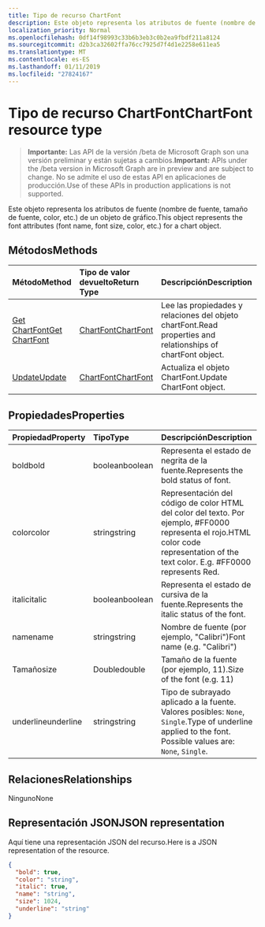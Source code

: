 ```yaml
---
title: Tipo de recurso ChartFont
description: Este objeto representa los atributos de fuente (nombre de fuente, tamaño de fuente, color, etc.) de un objeto de gráfico.
localization_priority: Normal
ms.openlocfilehash: 0df14f98993c33b6b3eb3c0b2ea9fbdf211a8124
ms.sourcegitcommit: d2b3ca32602ffa76cc7925d7f4d1e2258e611ea5
ms.translationtype: MT
ms.contentlocale: es-ES
ms.lasthandoff: 01/11/2019
ms.locfileid: "27824167"
---
```

# <a name="chartfont-resource-type"></a><span data-ttu-id="15cea-103">Tipo de recurso ChartFont</span><span class="sxs-lookup"><span data-stu-id="15cea-103">ChartFont resource type</span></span>

> <span data-ttu-id="15cea-104">**Importante:** Las API de la versión /beta de Microsoft Graph son una versión preliminar y están sujetas a cambios.</span><span class="sxs-lookup"><span data-stu-id="15cea-104">**Important:** APIs under the /beta version in Microsoft Graph are in preview and are subject to change.</span></span> <span data-ttu-id="15cea-105">No se admite el uso de estas API en aplicaciones de producción.</span><span class="sxs-lookup"><span data-stu-id="15cea-105">Use of these APIs in production applications is not supported.</span></span>

<span data-ttu-id="15cea-106">Este objeto representa los atributos de fuente (nombre de fuente, tamaño de fuente, color, etc.) de un objeto de gráfico.</span><span class="sxs-lookup"><span data-stu-id="15cea-106">This object represents the font attributes (font name, font size, color, etc.) for a chart object.</span></span>


## <a name="methods"></a><span data-ttu-id="15cea-107">Métodos</span><span class="sxs-lookup"><span data-stu-id="15cea-107">Methods</span></span>

| <span data-ttu-id="15cea-108">Método</span><span class="sxs-lookup"><span data-stu-id="15cea-108">Method</span></span>           | <span data-ttu-id="15cea-109">Tipo de valor devuelto</span><span class="sxs-lookup"><span data-stu-id="15cea-109">Return Type</span></span>    |<span data-ttu-id="15cea-110">Descripción</span><span class="sxs-lookup"><span data-stu-id="15cea-110">Description</span></span>|
|:---------------|:--------|:----------|
|[<span data-ttu-id="15cea-111">Get ChartFont</span><span class="sxs-lookup"><span data-stu-id="15cea-111">Get ChartFont</span></span>](../api/chartfont-get.md) | [<span data-ttu-id="15cea-112">ChartFont</span><span class="sxs-lookup"><span data-stu-id="15cea-112">ChartFont</span></span>](chartfont.md) |<span data-ttu-id="15cea-113">Lee las propiedades y relaciones del objeto chartFont.</span><span class="sxs-lookup"><span data-stu-id="15cea-113">Read properties and relationships of chartFont object.</span></span>|
|[<span data-ttu-id="15cea-114">Update</span><span class="sxs-lookup"><span data-stu-id="15cea-114">Update</span></span>](../api/chartfont-update.md) | [<span data-ttu-id="15cea-115">ChartFont</span><span class="sxs-lookup"><span data-stu-id="15cea-115">ChartFont</span></span>](chartfont.md)   |<span data-ttu-id="15cea-116">Actualiza el objeto ChartFont.</span><span class="sxs-lookup"><span data-stu-id="15cea-116">Update ChartFont object.</span></span> |

## <a name="properties"></a><span data-ttu-id="15cea-117">Propiedades</span><span class="sxs-lookup"><span data-stu-id="15cea-117">Properties</span></span>
| <span data-ttu-id="15cea-118">Propiedad</span><span class="sxs-lookup"><span data-stu-id="15cea-118">Property</span></span>     | <span data-ttu-id="15cea-119">Tipo</span><span class="sxs-lookup"><span data-stu-id="15cea-119">Type</span></span>   |<span data-ttu-id="15cea-120">Descripción</span><span class="sxs-lookup"><span data-stu-id="15cea-120">Description</span></span>|
|:---------------|:--------|:----------|
|<span data-ttu-id="15cea-121">bold</span><span class="sxs-lookup"><span data-stu-id="15cea-121">bold</span></span>|<span data-ttu-id="15cea-122">boolean</span><span class="sxs-lookup"><span data-stu-id="15cea-122">boolean</span></span>|<span data-ttu-id="15cea-123">Representa el estado de negrita de la fuente.</span><span class="sxs-lookup"><span data-stu-id="15cea-123">Represents the bold status of font.</span></span>|
|<span data-ttu-id="15cea-124">color</span><span class="sxs-lookup"><span data-stu-id="15cea-124">color</span></span>|<span data-ttu-id="15cea-125">string</span><span class="sxs-lookup"><span data-stu-id="15cea-125">string</span></span>|<span data-ttu-id="15cea-p102">Representación del código de color HTML del color del texto. Por ejemplo, #FF0000 representa el rojo.</span><span class="sxs-lookup"><span data-stu-id="15cea-p102">HTML color code representation of the text color. E.g. #FF0000 represents Red.</span></span>|
|<span data-ttu-id="15cea-129">italic</span><span class="sxs-lookup"><span data-stu-id="15cea-129">italic</span></span>|<span data-ttu-id="15cea-130">boolean</span><span class="sxs-lookup"><span data-stu-id="15cea-130">boolean</span></span>|<span data-ttu-id="15cea-131">Representa el estado de cursiva de la fuente.</span><span class="sxs-lookup"><span data-stu-id="15cea-131">Represents the italic status of the font.</span></span>|
|<span data-ttu-id="15cea-132">name</span><span class="sxs-lookup"><span data-stu-id="15cea-132">name</span></span>|<span data-ttu-id="15cea-133">string</span><span class="sxs-lookup"><span data-stu-id="15cea-133">string</span></span>|<span data-ttu-id="15cea-134">Nombre de fuente (por ejemplo, "Calibri")</span><span class="sxs-lookup"><span data-stu-id="15cea-134">Font name (e.g. "Calibri")</span></span>|
|<span data-ttu-id="15cea-135">Tamaño</span><span class="sxs-lookup"><span data-stu-id="15cea-135">size</span></span>|<span data-ttu-id="15cea-136">Double</span><span class="sxs-lookup"><span data-stu-id="15cea-136">double</span></span>|<span data-ttu-id="15cea-137">Tamaño de la fuente (por ejemplo, 11).</span><span class="sxs-lookup"><span data-stu-id="15cea-137">Size of the font (e.g. 11)</span></span>|
|<span data-ttu-id="15cea-138">underline</span><span class="sxs-lookup"><span data-stu-id="15cea-138">underline</span></span>|<span data-ttu-id="15cea-139">string</span><span class="sxs-lookup"><span data-stu-id="15cea-139">string</span></span>|<span data-ttu-id="15cea-p103">Tipo de subrayado aplicado a la fuente. Valores posibles: `None`, `Single`.</span><span class="sxs-lookup"><span data-stu-id="15cea-p103">Type of underline applied to the font. Possible values are: `None`, `Single`.</span></span>|

## <a name="relationships"></a><span data-ttu-id="15cea-142">Relaciones</span><span class="sxs-lookup"><span data-stu-id="15cea-142">Relationships</span></span>
<span data-ttu-id="15cea-143">Ninguno</span><span class="sxs-lookup"><span data-stu-id="15cea-143">None</span></span>


## <a name="json-representation"></a><span data-ttu-id="15cea-144">Representación JSON</span><span class="sxs-lookup"><span data-stu-id="15cea-144">JSON representation</span></span>

<span data-ttu-id="15cea-145">Aquí tiene una representación JSON del recurso.</span><span class="sxs-lookup"><span data-stu-id="15cea-145">Here is a JSON representation of the resource.</span></span>

<!-- {
  "blockType": "resource",
  "optionalProperties": [

  ],
  "@odata.type": "microsoft.graph.chartFont"
}-->

```json
{
  "bold": true,
  "color": "string",
  "italic": true,
  "name": "string",
  "size": 1024,
  "underline": "string"
}

```

<!-- uuid: 8fcb5dbc-d5aa-4681-8e31-b001d5168d79
2015-10-25 14:57:30 UTC -->
<!-- {
  "type": "#page.annotation",
  "description": "ChartFont resource",
  "keywords": "",
  "section": "documentation",
  "tocPath": ""
}-->
